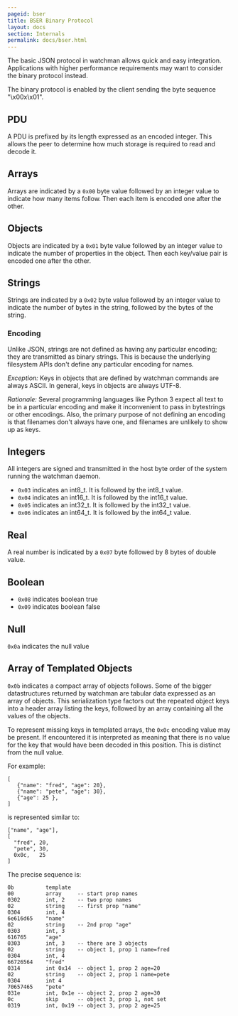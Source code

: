 ```yaml
---
pageid: bser
title: BSER Binary Protocol
layout: docs
section: Internals
permalink: docs/bser.html
---
```


The basic JSON protocol in watchman allows quick and easy integration.
Applications with higher performance requirements may want to consider the
binary protocol instead.

The binary protocol is enabled by the client sending the byte sequence
"\x00x\x01".

## PDU

A PDU is prefixed by its length expressed as an encoded integer.  This allows
the peer to determine how much storage is required to read and decode it.

## Arrays

Arrays are indicated by a `0x00` byte value followed by an integer value to
indicate how many items follow.  Then each item is encoded one after the other.

## Objects

Objects are indicated by a `0x01` byte value followed by an integer value to
indicate the number of properties in the object.  Then each key/value pair is
encoded one after the other.

## Strings

Strings are indicated by a `0x02` byte value followed by an integer value to
indicate the number of bytes in the string, followed by the bytes of the
string.

### Encoding

Unlike JSON, strings are not defined as having any particular encoding; they
are transmitted as binary strings.  This is because the underlying filesystem
APIs don't define any particular encoding for names.

*Exception:* Keys in objects that are defined by watchman commands are always
ASCII. In general, keys in objects are always UTF-8.

*Rationale:* Several programming languages like Python 3 expect all text to be
in a particular encoding and make it inconvenient to pass in bytestrings or
other encodings. Also, the primary purpose of not defining an encoding is that
filenames don't always have one, and filenames are unlikely to show up as keys.

## Integers

All integers are signed and transmitted in the host byte order of the system
running the watchman daemon.

 * `0x03` indicates an int8_t.  It is followed by the int8_t value.
 * `0x04` indicates an int16_t. It is followed by the int16_t value.
 * `0x05` indicates an int32_t. It is followed by the int32_t value.
 * `0x06` indicates an int64_t. It is followed by the int64_t value.

## Real

A real number is indicated by a `0x07` byte followed by 8 bytes of double value.

## Boolean

 * `0x08` indicates boolean true
 * `0x09` indicates boolean false

## Null

`0x0a` indicates the null value

## Array of Templated Objects

`0x0b` indicates a compact array of objects follows.  Some of the bigger
datastructures returned by watchman are tabular data expressed as an array
of objects.  This serialization type factors out the repeated object keys
into a header array listing the keys, followed by an array containing
all the values of the objects.

To represent missing keys in templated arrays, the `0x0c` encoding value may
be present.  If encountered it is interpreted as meaning that there is no value
for the key that would have been decoded in this position.  This is distinct
from the null value.

For example:

```
[
   {"name": "fred", "age": 20},
   {"name": "pete", "age": 30},
   {"age": 25 },
]
```

is represented similar to:

```
["name", "age"],
[
  "fred", 20,
  "pete", 30,
  0x0c,   25
]
```

The precise sequence is:

```
0b          template
00          array     -- start prop names
0302        int, 2    -- two prop names
02          string    -- first prop "name"
0304        int, 4
6e616d65    "name"
02          string    -- 2nd prop "age"
0303        int, 3
616765      "age"
0303        int, 3    -- there are 3 objects
02          string    -- object 1, prop 1 name=fred
0304        int, 4
66726564    "fred"
0314        int 0x14  -- object 1, prop 2 age=20
02          string    -- object 2, prop 1 name=pete
0304        int 4
70657465    "pete"
031e        int, 0x1e -- object 2, prop 2 age=30
0c          skip      -- object 3, prop 1, not set
0319        int, 0x19 -- object 3, prop 2 age=25
```
